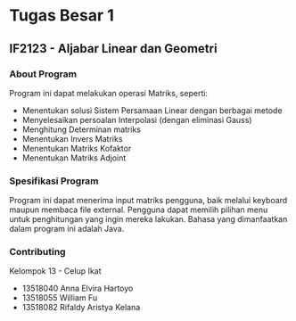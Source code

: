 # Tugas Besar 1
## IF2123 - Aljabar Linear dan Geometri

### About Program
Program ini dapat melakukan operasi Matriks, seperti:
- Menentukan solusi Sistem Persamaan Linear dengan berbagai metode
- Menyelesaikan persoalan Interpolasi (dengan eliminasi Gauss) 
- Menghitung Determinan matriks 
- Menentukan Invers Matriks
- Menentukan Matriks Kofaktor
- Menentukan Matriks Adjoint

### Spesifikasi Program
Program ini dapat menerima input matriks pengguna, baik melalui keyboard maupun membaca file external.
Pengguna dapat memilih pilihan menu untuk penghitungan yang ingin mereka lakukan.
Bahasa yang dimanfaatkan dalam program ini adalah Java.

### Contributing
Kelompok 13 - Celup Ikat
- 13518040  Anna Elvira Hartoyo
- 13518055  William Fu
- 13518082  Rifaldy Aristya Kelana
